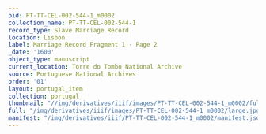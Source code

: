 ```yaml
---
pid: PT-TT-CEL-002-544-1_m0002
collection_name: PT-TT-CEL-002-544-1
record_type: Slave Marriage Record
location: Lisbon
label: Marriage Record Fragment 1 - Page 2
_date: '1600'
object_type: manuscript
current_location: Torre do Tombo National Archive
source: Portuguese National Archives
order: '01'
layout: portugal_item
collection: portugal
thumbnail: "//img/derivatives/iiif/images/PT-TT-CEL-002-544-1_m0002/full/250,/0/default.jpg"
full: "/img/derivatives/iiif/images/PT-TT-CEL-002-544-1_m0002/large.jpg"
manifest: "/img/derivatives/iiif/PT-TT-CEL-002-544-1_m0002/manifest.json"
---
```

